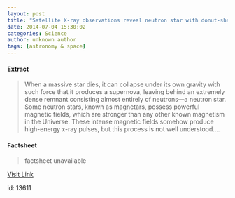 ```yaml
---
layout: post
title: "Satellite X-ray observations reveal neutron star with donut-shaped magnetic field and axial wobble"
date: 2014-07-04 15:30:02
categories: Science
author: unknown author
tags: [astronomy & space]
---
```



#### Extract
>When a massive star dies, it can collapse under its own gravity with such force that it produces a supernova, leaving behind an extremely dense remnant consisting almost entirely of neutrons—a neutron star. Some neutron stars, known as magnetars, possess powerful magnetic fields, which are stronger than any other known magnetism in the Universe. These intense magnetic fields somehow produce high-energy x-ray pulses, but this process is not well understood....

#### Factsheet
>factsheet unavailable

[Visit Link](http://phys.org/news323686478.html)

id:   13611
